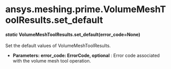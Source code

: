 # ansys.meshing.prime.VolumeMeshToolResults.set_default

#### *static* VolumeMeshToolResults.set_default(error_code=None)

Set the default values of VolumeMeshToolResults.

* **Parameters:**
  **error_code: ErrorCode, optional**
  : Error code associated with the volume mesh tool operation.

<!-- !! processed by numpydoc !! -->
